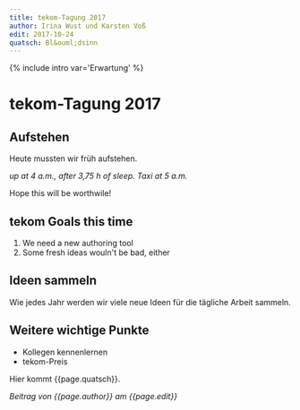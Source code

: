 ```yaml
---
title: tekom-Tagung 2017
author: Irina Wust und Karsten Voß
edit: 2017-10-24
quatsch: Bl&ouml;dsinn
---
```

{% include intro var='Erwartung' %}

# tekom-Tagung 2017

## Aufstehen
Heute mussten wir früh aufstehen. 

*up at 4 a.m., after 3,75 h of sleep. Taxi at 5 a.m.*

Hope this will be worthwile!

## tekom Goals this time
1. We need a new authoring tool
1. Some fresh ideas wouln't be bad, either

## Ideen sammeln

Wie jedes Jahr werden wir viele neue Ideen für die tägliche Arbeit sammeln. 

## Weitere wichtige Punkte

* Kollegen kennenlernen
* tekom-Preis

Hier kommt {{page.quatsch}}.

_Beitrag von {{page.author}} am {{page.edit}}_
